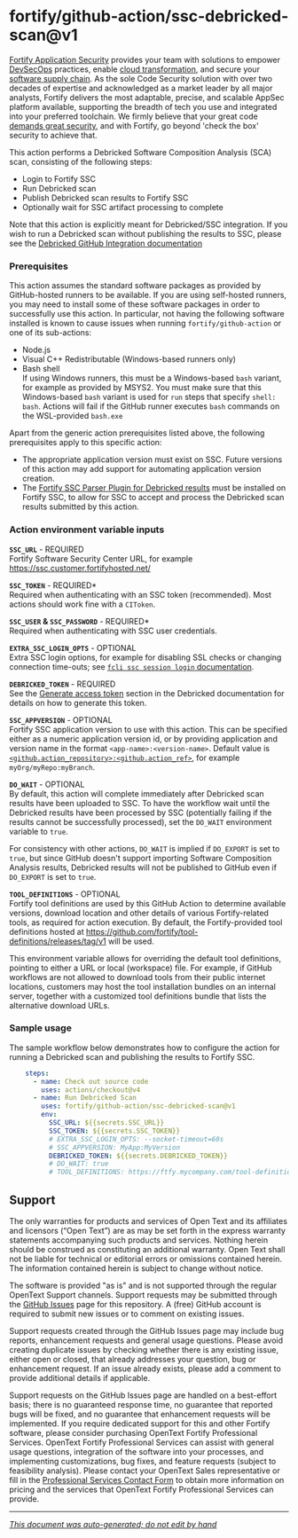 # fortify/github-action/ssc-debricked-scan@v1 


<!-- START-INCLUDE:p.marketing-intro.md -->

[Fortify Application Security](https://www.microfocus.com/en-us/solutions/application-security) provides your team with solutions to empower [DevSecOps](https://www.microfocus.com/en-us/cyberres/use-cases/devsecops) practices, enable [cloud transformation](https://www.microfocus.com/en-us/cyberres/use-cases/cloud-transformation), and secure your [software supply chain](https://www.microfocus.com/en-us/cyberres/use-cases/securing-the-software-supply-chain). As the sole Code Security solution with over two decades of expertise and acknowledged as a market leader by all major analysts, Fortify delivers the most adaptable, precise, and scalable AppSec platform available, supporting the breadth of tech you use and integrated into your preferred toolchain. We firmly believe that your great code [demands great security](https://www.microfocus.com/cyberres/application-security/developer-security), and with Fortify, go beyond 'check the box' security to achieve that.

<!-- END-INCLUDE:p.marketing-intro.md -->



<!-- START-INCLUDE:action-ssc-debricked-scan.md -->

This action performs a Debricked Software Composition Analysis (SCA) scan, consisting of the following steps:

* Login to Fortify SSC
* Run Debricked scan
* Publish Debricked scan results to Fortify SSC
* Optionally wait for SSC artifact processing to complete

Note that this action is explicitly meant for Debricked/SSC integration. If you wish to run a Debricked scan without publishing the results to SSC, please see the [Debricked GitHub Integration documentation](https://portal.debricked.com/integrations-48/integration-with-github-214#github-actions)


<!-- START-INCLUDE:action-prerequisites.md -->

### Prerequisites

This action assumes the standard software packages as provided by GitHub-hosted runners to be available. If you are using self-hosted runners, you may need to install some of these software packages in order to successfully use this action. In particular, not having the following software installed is known to cause issues when running `fortify/github-action` or one of its sub-actions:

* Node.js
* Visual C++ Redistributable (Windows-based runners only)
* Bash shell   
  If using Windows runners, this must be a Windows-based `bash` variant, for example as provided by MSYS2. You must make sure that this Windows-based `bash` variant is used for `run` steps that specify `shell: bash`. Actions will fail if the GitHub runner executes `bash` commands on the WSL-provided `bash.exe`

<!-- END-INCLUDE:action-prerequisites.md -->


Apart from the generic action prerequisites listed above, the following prerequisites apply to this specific action:

* The appropriate application version must exist on SSC. Future versions of this action may add support for automating application version creation.
* The [Fortify SSC Parser Plugin for Debricked results](https://github.com/fortify/fortify-ssc-parser-debricked-cyclonedx) must be installed on Fortify SSC, to allow for SSC to accept and process the Debricked scan results submitted by this action.

### Action environment variable inputs


<!-- START-INCLUDE:env-ssc-debricked-scan.md -->


<!-- START-INCLUDE:env-ssc-connection.md -->

**`SSC_URL`** - REQUIRED   
Fortify Software Security Center URL, for example https://ssc.customer.fortifyhosted.net/

**`SSC_TOKEN`** - REQUIRED*   
Required when authenticating with an SSC token (recommended). Most actions should work fine with a `CIToken`.

**`SSC_USER` & `SSC_PASSWORD`** - REQUIRED*   
Required when authenticating with SSC user credentials.

<!-- END-INCLUDE:env-ssc-connection.md -->



<!-- START-INCLUDE:env-ssc-login.md -->

**`EXTRA_SSC_LOGIN_OPTS`** - OPTIONAL    
Extra SSC login options, for example for disabling SSL checks or changing connection time-outs; see [`fcli ssc session login` documentation](https://fortify.github.io/fcli/v2.3.0//manpage/fcli-ssc-session-login.html).

<!-- END-INCLUDE:env-ssc-login.md -->


**`DEBRICKED_TOKEN`** - REQUIRED          
See the [Generate access token](https://docs.debricked.com/product/administration/generate-access-token) section in the Debricked documentation for details on how to generate this token.


<!-- START-INCLUDE:env-ssc-appversion.md -->

**`SSC_APPVERSION`** - OPTIONAL   
Fortify SSC application version to use with this action. This can be specified either as a numeric application version id, or by providing application and version name in the format `<app-name>:<version-name>`. Default value is [`<github.action_repository>:<github.action_ref>`](https://docs.github.com/en/actions/learn-github-actions/contexts#github-context), for example `myOrg/myRepo:myBranch`.

<!-- END-INCLUDE:env-ssc-appversion.md -->


**`DO_WAIT`** - OPTIONAL    
By default, this action will complete immediately after Debricked scan results have been uploaded to SSC. To have the workflow wait until the Debricked results have been processed by SSC (potentially failing if the results cannot be successfully processed), set the `DO_WAIT` environment variable to `true`.

For consistency with other actions, `DO_WAIT` is implied if `DO_EXPORT` is set to `true`, but since GitHub doesn't support importing Software Composition Analysis results, Debricked results will not be published to GitHub even if `DO_EXPORT` is set to `true`.

<!-- END-INCLUDE:env-ssc-debricked-scan.md -->



<!-- START-INCLUDE:env-setup.md -->

**`TOOL_DEFINITIONS`** - OPTIONAL   
Fortify tool definitions are used by this GitHub Action to determine available versions, download location and other details of various Fortify-related tools, as required for action execution. By default, the Fortify-provided tool definitions hosted at https://github.com/fortify/tool-definitions/releases/tag/v1 will be used. 

This environment variable allows for overriding the default tool definitions, pointing to either a URL or local (workspace) file. For example, if GitHub workflows are not allowed to download tools from their public internet locations, customers may host the tool installation bundles on an internal server, together with a customized tool definitions bundle that lists the alternative download URLs.

<!-- END-INCLUDE:env-setup.md -->


### Sample usage

The sample workflow below demonstrates how to configure the action for running a Debricked scan and publishing the results to Fortify SSC.

```yaml
    steps:    
      - name: Check out source code
        uses: actions/checkout@v4  
      - name: Run Debricked Scan
        uses: fortify/github-action/ssc-debricked-scan@v1
        env:
          SSC_URL: ${{secrets.SSC_URL}}
          SSC_TOKEN: ${{secrets.SSC_TOKEN}}
          # EXTRA_SSC_LOGIN_OPTS: --socket-timeout=60s
          # SSC_APPVERSION: MyApp:MyVersion
          DEBRICKED_TOKEN: ${{secrets.DEBRICKED_TOKEN}}
          # DO_WAIT: true
          # TOOL_DEFINITIONS: https://ftfy.mycompany.com/tool-definitions/v1/tool-definitions.yaml.zip
```

<!-- END-INCLUDE:action-ssc-debricked-scan.md -->



<!-- START-INCLUDE:h2.support.md -->

## Support

The only warranties for products and services of Open Text and its affiliates and licensors (“Open Text”) are as may be set forth in the express warranty statements accompanying such products and services. Nothing herein should be construed as constituting an additional warranty. Open Text shall not be liable for technical or editorial errors or omissions contained herein. The information contained herein is subject to change without notice.

The software is provided "as is" and is not supported through the regular OpenText Support channels. Support requests may be submitted through the [GitHub Issues](https://github.com/fortify/github-action/issues) page for this repository. A (free) GitHub account is required to submit new issues or to comment on existing issues. 

Support requests created through the GitHub Issues page may include bug reports, enhancement requests and general usage questions. Please avoid creating duplicate issues by checking whether there is any existing issue, either open or closed, that already addresses your question, bug or enhancement request. If an issue already exists, please add a comment to provide additional details if applicable.

Support requests on the GitHub Issues page are handled on a best-effort basis; there is no guaranteed response time, no guarantee that reported bugs will be fixed, and no guarantee that enhancement requests will be implemented. If you require dedicated support for this and other Fortify software, please consider purchasing OpenText Fortify Professional Services. OpenText Fortify Professional Services can assist with general usage questions, integration of the software into your processes, and implementing customizations, bug fixes, and feature requests (subject to feasibility analysis). Please contact your OpenText Sales representative or fill in the [Professional Services Contact Form](https://www.microfocus.com/en-us/cyberres/contact/professional-services) to obtain more information on pricing and the services that OpenText Fortify Professional Services can provide.

<!-- END-INCLUDE:h2.support.md -->


---

*[This document was auto-generated; do not edit by hand](https://github.com/fortify/shared-doc-resources/blob/main/USAGE.md)*
